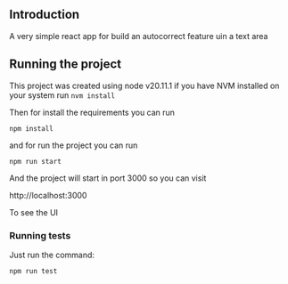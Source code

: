 ## Introduction

A very simple react app for build an autocorrect feature uin a text area

## Running the project

This project was created using node v20.11.1 if you have NVM installed on your system
run 
```nvm install```

Then for install the requirements you can run 

```npm install```

and for run the project you can run 

```npm run start```

And the project will start in port 3000 so you can visit 

http://localhost:3000

To see the UI

### Running tests
 
Just run the command:

```npm run test```
